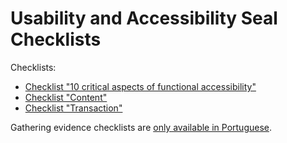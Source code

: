 # Usability and Accessibility Seal Checklists

Checklists:

- [Checklist "10 critical aspects of functional accessibility"](checklist-10aspects.html)
- [Checklist "Content"](checklist-content.html)
- [Checklist "Transaction"](checklist-transaction.html)

Gathering evidence checklists are [only available in Portuguese](..).
